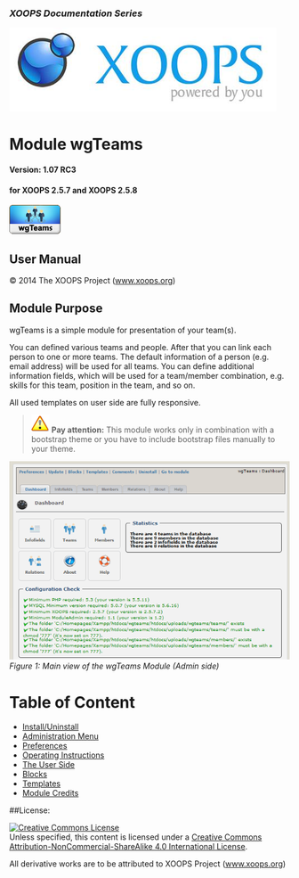 ### _XOOPS Documentation Series_
![logoXoops.jpg](assets/logoXoops.jpg)

# Module wgTeams
#### Version: 1.07 RC3
#### for XOOPS 2.5.7 and XOOPS 2.5.8

![logoModule.png](assets/logoModule.png)
            
## User Manual

© 2014 The XOOPS Project (www.xoops.org)    

## Module Purpose 

wgTeams is a simple module for presentation of your team(s).

You can defined various teams and people. After that you can link each person to one or more teams.
The default information of a person (e.g. email address) will be used for all teams.
You can define additional information fields, which will be used for a team/member combination, e.g. skills for this team, position in the team, and so on.

All used templates on user side are fully responsive.
>![](./assets/info/important.png) **Pay attention:** This module works only in combination with a bootstrap theme or you have to include bootstrap files manually to your theme.

![0dashboard.png](assets/0dashboard.png)<br/>
*Figure 1: Main view of the wgTeams Module (Admin side)*

# Table of Content

* [Install/Uninstall](book/1install.md)
* [Administration Menu](book/2administration.md)
* [Preferences](book/3preferences.md)
* [Operating Instructions](book/4operations.md)
* [The User Side](book/5userside.md)
* [Blocks](book/6blocks.md)
* [Templates](book/7templates.md)
* [Module Credits](book/9credits.md)

##License:

<a rel="license" href="http://creativecommons.org/licenses/by-nc-sa/4.0/"><img alt="Creative Commons License" style="border-width:0" src="https://i.creativecommons.org/l/by-nc-sa/4.0/88x31.png" /></a><br />Unless specified, this content is licensed under a <a rel="license" href="http://creativecommons.org/licenses/by-nc-sa/4.0/">Creative Commons Attribution-NonCommercial-ShareAlike 4.0 International License</a>.

All derivative works are to be attributed to XOOPS Project (www.xoops.org)
